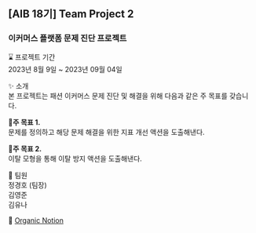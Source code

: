 ## [AIB 18기] Team Project 2
### 이커머스 플랫폼 문제 진단 프로젝트

:hourglass: 프로젝트 기간  
2023년 8월 9일 ~ 2023년 09월 04일  


:sparkles: 소개  
본 프로젝트는 패션 이커머스 문제 진단 및 해결을 위해 다음과 같은 주 목표를 갖습니다.  

**:pushpin:주 목표 1.**   
문제를 정의하고 해당 문제 해결을 위한 지표 개선 액션을 도출해낸다.  

**:pushpin:주 목표 2.**   
이탈 모형을 통해 이탈 방지 액션을 도출해낸다.  

  
👥 팀원  
정경호 (팀장)  
김영준   
김유나  
  
:page_facing_up: 
[Organic Notion](https://www.notion.so/0349534676a54839bb8f515d6c76575f?pvs=4)
